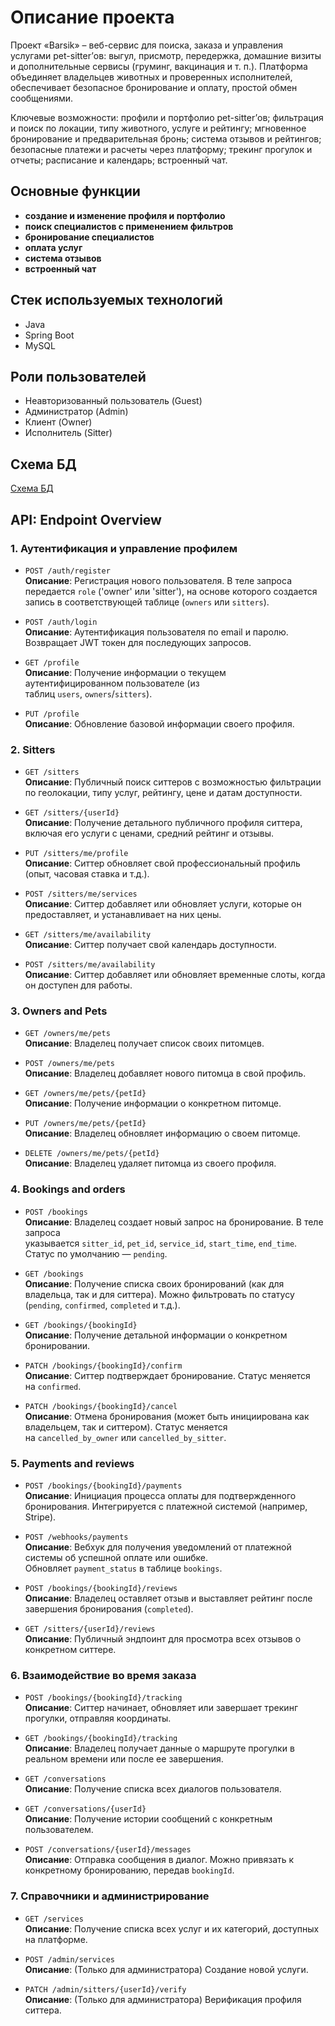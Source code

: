 # Описание проекта


Проект «Barsik» – веб-сервис для поиска, заказа и управления услугами pet-sitter’ов: выгул, присмотр, передержка, домашние визиты и дополнительные сервисы (груминг, вакцинация и т. п.). Платформа объединяет владельцев животных и проверенных исполнителей, обеспечивает безопасное бронирование и оплату, простой обмен сообщениями.

Ключевые возможности: профили и портфолио pet-sitter’ов; фильтрация и поиск по локации, типу животного, услуге и рейтингу; мгновенное бронирование и предварительная бронь; система отзывов и рейтингов; безопасные платежи и расчеты через платформу; трекинг прогулок и отчеты; расписание и календарь; встроенный чат.

## Основные функции


- **создание и изменение профиля и портфолио**
- **поиск специалистов с применением фильтров**
- **бронирование специалистов**
- **оплата услуг**
- **система отзывов**
- **встроенный чат**


## Стек используемых технологий

- Java
- Spring Boot
- MySQL

## Роли пользователей
- Неавторизованный пользователь (Guest)
- Администратор (Admin)
- Клиент (Owner)
- Исполнитель (Sitter)

## Схема БД
[Схема БД](./sql/db_v2.svg)



## API: Endpoint Overview


### 1. Аутентификация и управление профилем


- `POST /auth/register`  
    **Описание**: Регистрация нового пользователя. В теле запроса передается `role` ('owner' или 'sitter'), на основе которого создается запись в соответствующей таблице (`owners` или `sitters`).
    
- `POST /auth/login`  
    **Описание**: Аутентификация пользователя по email и паролю. Возвращает JWT токен для последующих запросов.
    
- `GET /profile`  
    **Описание**: Получение информации о текущем аутентифицированном пользователе (из таблиц `users`, `owners`/`sitters`).
    
- `PUT /profile`  
    **Описание**: Обновление базовой информации своего профиля.

### 2. Sitters



- `GET /sitters`  
    **Описание**: Публичный поиск ситтеров с возможностью фильтрации по геолокации, типу услуг, рейтингу, цене и датам доступности.
    
- `GET /sitters/{userId}`  
    **Описание**: Получение детального публичного профиля ситтера, включая его услуги с ценами, средний рейтинг и отзывы.
    
- `PUT /sitters/me/profile`  
    **Описание**: Ситтер обновляет свой профессиональный профиль (опыт, часовая ставка и т.д.).
    
- `POST /sitters/me/services`  
    **Описание**: Ситтер добавляет или обновляет услуги, которые он предоставляет, и устанавливает на них цены.
    
- `GET /sitters/me/availability`  
    **Описание**: Ситтер получает свой календарь доступности.
    
- `POST /sitters/me/availability`  
    **Описание**: Ситтер добавляет или обновляет временные слоты, когда он доступен для работы.
  
### 3. Owners and Pets

- `GET /owners/me/pets`  
    **Описание**: Владелец получает список своих питомцев.
    
- `POST /owners/me/pets`  
    **Описание**: Владелец добавляет нового питомца в свой профиль.
    
- `GET /owners/me/pets/{petId}`  
    **Описание**: Получение информации о конкретном питомце.
    
- `PUT /owners/me/pets/{petId}`  
    **Описание**: Владелец обновляет информацию о своем питомце.
    
- `DELETE /owners/me/pets/{petId}`  
    **Описание**: Владелец удаляет питомца из своего профиля.
    

### 4. Bookings and orders


- `POST /bookings`  
    **Описание**: Владелец создает новый запрос на бронирование. В теле запроса указывается `sitter_id`, `pet_id`, `service_id`, `start_time`, `end_time`. Статус по умолчанию — `pending`.
    
- `GET /bookings`  
    **Описание**: Получение списка своих бронирований (как для владельца, так и для ситтера). Можно фильтровать по статусу (`pending`, `confirmed`, `completed` и т.д.).
    
- `GET /bookings/{bookingId}`  
    **Описание**: Получение детальной информации о конкретном бронировании.
    
- `PATCH /bookings/{bookingId}/confirm`  
    **Описание**: Ситтер подтверждает бронирование. Статус меняется на `confirmed`.
    
- `PATCH /bookings/{bookingId}/cancel`  
    **Описание**: Отмена бронирования (может быть инициирована как владельцем, так и ситтером). Статус меняется на `cancelled_by_owner` или `cancelled_by_sitter`.
    

### 5. Payments and reviews


- `POST /bookings/{bookingId}/payments`  
    **Описание**: Инициация процесса оплаты для подтвержденного бронирования. Интегрируется с платежной системой (например, Stripe).
    
- `POST /webhooks/payments`  
    **Описание**: Вебхук для получения уведомлений от платежной системы об успешной оплате или ошибке. Обновляет `payment_status` в таблице `bookings`.
    
- `POST /bookings/{bookingId}/reviews`  
    **Описание**: Владелец оставляет отзыв и выставляет рейтинг после завершения бронирования (`completed`).
    
- `GET /sitters/{userId}/reviews`  
    **Описание**: Публичный эндпоинт для просмотра всех отзывов о конкретном ситтере.
    

### 6. Взаимодействие во время заказа


- `POST /bookings/{bookingId}/tracking`  
    **Описание**: Ситтер начинает, обновляет или завершает трекинг прогулки, отправляя координаты.
    
- `GET /bookings/{bookingId}/tracking`  
    **Описание**: Владелец получает данные о маршруте прогулки в реальном времени или после ее завершения.
    
- `GET /conversations`  
    **Описание**: Получение списка всех диалогов пользователя.
    
- `GET /conversations/{userId}`  
    **Описание**: Получение истории сообщений с конкретным пользователем.
    
- `POST /conversations/{userId}/messages`  
    **Описание**: Отправка сообщения в диалог. Можно привязать к конкретному бронированию, передав `bookingId`.
    

### 7. Справочники и администрирование

- `GET /services`  
    **Описание**: Получение списка всех услуг и их категорий, доступных на платформе.
    
- `POST /admin/services`  
    **Описание**: (Только для администратора) Создание новой услуги.
    
- `PATCH /admin/sitters/{userId}/verify`  
    **Описание**: (Только для администратора) Верификация профиля ситтера.
